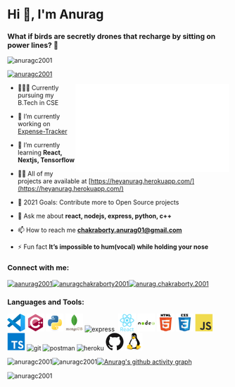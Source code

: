 #  Hi 👋, I'm Anurag
### What if birds are secretly drones that recharge by sitting on power lines? 👀

<img src="https://komarev.com/ghpvc/?username=anuragc2001&label=Profile%20views&color=blueviolet&style=flat"  alt="anuragc2001"  />

  

<a href="https://github.com/ryo-ma/github-profile-trophy"><img src="https://github-profile-trophy.vercel.app/?username=anuragc2001"  alt="anuragc2001"  /></a>

  
<img align="right" width="350" height="200" src="https://github.com/anuragc2001/github-stats/blob/master/generated/overview.svg"> 

-  👨🏻‍🎓 Currently pursuing my B.Tech in CSE

-  🔭 I’m currently working on [Expense-Tracker](https://github.com/anuragc2001/Expense-Tracker)

-  🌱 I’m currently learning **React, Nextjs, Tensorflow**

-  👨‍💻 All of my projects are available at [https://heyanurag.herokuapp.com/](https://heyanurag.herokuapp.com/)

-  🥅 2021 Goals: Contribute more to Open Source projects

-  💬 Ask me about **react, nodejs, express, python, c++**

-  📫 How to reach me **chakraborty.anurag01@gmail.com**

-  ⚡ Fun fact **It’s impossible to hum(vocal) while holding your nose**

  
  

###  Connect with me:

  
  

<p align="left"><a href="https://twitter.com/aanurag2001"  target="blank"><img align="center"  src="https://raw.githubusercontent.com/rahuldkjain/github-profile-readme-generator/master/src/images/icons/Social/twitter.svg"  alt="aanurag2001"  height="30"  width="40"  /></a><a href="https://linkedin.com/in/anuragchakraborty2001"  target="blank"><img align="center"  src="https://raw.githubusercontent.com/rahuldkjain/github-profile-readme-generator/master/src/images/icons/Social/linked-in-alt.svg"  alt="anuragchakraborty2001"  height="30"  width="40"  /></a><a href="https://fb.com/anurag.chakraborty.2001"  target="blank"><img align="center"  src="https://raw.githubusercontent.com/rahuldkjain/github-profile-readme-generator/master/src/images/icons/Social/facebook.svg"  alt="anurag.chakraborty.2001"  height="30"  width="40"  /></a></p>

  

###  Languages and Tools:

  
  

<p align="left">
<img alt="Visual Studio Code"  width="40"  height="40"  src="https://raw.githubusercontent.com/github/explore/80688e429a7d4ef2fca1e82350fe8e3517d3494d/topics/visual-studio-code/visual-studio-code.png"/>&nbsp;<img src="https://raw.githubusercontent.com/devicons/devicon/master/icons/cplusplus/cplusplus-original.svg"  alt="cplusplus"  width="40"  height="40"/>&nbsp;<img src="https://raw.githubusercontent.com/devicons/devicon/master/icons/python/python-original.svg"  alt="python"  width="40"  height="40"/>&nbsp;<img src="https://raw.githubusercontent.com/devicons/devicon/master/icons/mongodb/mongodb-original-wordmark.svg"  alt="mongodb"  width="40"  height="40"/>&nbsp;<img src="https://www.pngfind.com/pngs/m/136-1363736_express-js-icon-png-transparent-png.png"  alt="express"  width="40"/>  &nbsp;<img src="https://raw.githubusercontent.com/devicons/devicon/master/icons/react/react-original-wordmark.svg"  alt="react"  width="40"  height="40"/>&nbsp;<img src="https://raw.githubusercontent.com/devicons/devicon/master/icons/nodejs/nodejs-original-wordmark.svg"  alt="nodejs"  width="40"  height="40"/>&nbsp;<img src="https://raw.githubusercontent.com/devicons/devicon/master/icons/html5/html5-original-wordmark.svg"  alt="html5"  width="40"  height="40"/>&nbsp;<img src="https://raw.githubusercontent.com/devicons/devicon/master/icons/css3/css3-original-wordmark.svg"  alt="css3"  width="40"  height="40"/>&nbsp;<img src="https://raw.githubusercontent.com/devicons/devicon/master/icons/javascript/javascript-original.svg"  alt="javascript"  width="40"  height="40"/>&nbsp;<img src="https://raw.githubusercontent.com/devicons/devicon/master/icons/typescript/typescript-original.svg"  alt="typescript"  width="40"  height="40"/>&nbsp;<img src="https://www.vectorlogo.zone/logos/git-scm/git-scm-icon.svg"  alt="git"  width="40"  height="40"/>&nbsp;<img src="https://www.vectorlogo.zone/logos/getpostman/getpostman-icon.svg"  alt="postman"  width="40"  height="40"/>&nbsp;<img src="https://www.vectorlogo.zone/logos/heroku/heroku-icon.svg"  alt="heroku"  width="40"  height="40"/>&nbsp;<img alt="GitHub"  width="40"  height="40"  src="https://raw.githubusercontent.com/github/explore/78df643247d429f6cc873026c0622819ad797942/topics/github/github.png"  />&nbsp;<img src="https://raw.githubusercontent.com/devicons/devicon/master/icons/linux/linux-original.svg"  alt="linux"  width="40"  height="40"/>
</p>

  
  

<p><img align="left"  src="https://github-readme-stats.vercel.app/api?username=anuragc2001&count_private=true&show_icons=true&theme=tokyonight&count_private=true"  alt="anuragc2001"/></p>
  
<p><img align="left" src="https://github-readme-stats.vercel.app/api/top-langs/?username=anuragc2001&layout=compact&theme=react&count_private=false"  alt="anuragc2001"/></p>

[![Anurag's github activity graph](https://activity-graph.herokuapp.com/graph?username=anuragc2001&theme=material-palenight)](https://github.com/ashutosh00710/github-readme-activity-graph)
  
<p><img align="center"  src="https://github-readme-streak-stats.herokuapp.com/?user=anuragc2001&theme=vision-friendly-dark"  alt="anuragc2001"  />
</p>
